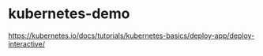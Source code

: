 # kubernetes-demo

<https://kubernetes.io/docs/tutorials/kubernetes-basics/deploy-app/deploy-interactive/>
